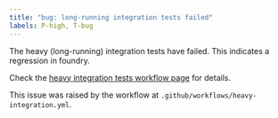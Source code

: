 ```yaml
---
title: "bug: long-running integration tests failed"
labels: P-high, T-bug
---
```


The heavy (long-running) integration tests have failed. This indicates a regression in foundry.

Check the [heavy integration tests workflow page]({{env.WORKFLOW_URL}}) for details.

This issue was raised by the workflow at `.github/workflows/heavy-integration.yml`.